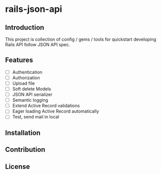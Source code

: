 # rails-json-api

## Introduction
This project is collection of config / gems / tools for quickstart developing Rails API follow JSON API spec.

## Features

- [ ] Authentication
- [ ] Authorization
- [ ] Upload file
- [ ] Soft delete Models
- [ ] JSON API serializer
- [ ] Semantic logging
- [ ] Extend Active Record validations
- [ ] Eager loading Active Record automatically
- [ ] Test, send mail in local

## Installation

## Contribution

## License
